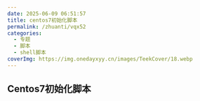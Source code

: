 ```yaml
---
date: 2025-06-09 06:51:57
title: centos7初始化脚本
permalink: /zhuanti/vqx52
categories:
  - 专题
  - 脚本
  - shell脚本
coverImg: https://img.onedayxyy.cn/images/TeekCover/18.webp
---
```

## Centos7初始化脚本
